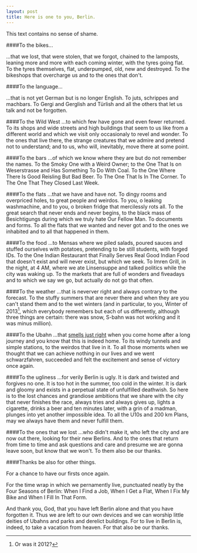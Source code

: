 ```yaml
---
layout: post
title: Here is one to you, Berlin.
---
```


This text contains no sense of shame.

####To the bikes...

...that we lost, that were stolen, that we forgot, chained to the lamposts, leaning more and more with each coming winter, with the tyres going flat. To the tyres themselves, flat, underpumped, old, new and destroyed. To the bikeshops that overcharge us and to the ones that don't.

####To the language...

...that is not yet German but is no longer English. To juts, schrippes and machbars. To Gergi and Gerglish and Türlish and all the others that let us talk and not be forgotten.

####To the Wild West 
...to which few have gone and even fewer returned. To its shops and wide streets and high buildings that seem to us like from a different world and which we visit only occasionaly to revel and wonder. To the ones that live there, the strange creatures that we admire and pretend not to understand; and to us, who will, inevitably, move there at some point.

####To the bars
...of which we know where they are but do not remember the names. To the Smoky One with a Weird Owner; to the One That Is on Weserstrasse and Has Something To Do With Coal. To the One Where There Is Good Reisling But Bad Beer. To The One That Is In The Corner. To The One That They Closed Last Week.

####To the flats
...that we have and have not. To dingy rooms and overpriced holes, to great people and weirdos. To you, o leaking washmachine, and to you, o broken fridge that mercilessly rots all. To the great search that never ends and never begins, to the black mass of Besichtigungs during which we truly hate Our Fellow Man. To documents and forms. To all the flats that we wanted and never got and to the ones we inhabited and to all that happened in them.

####To the food
...to Mensas where we piled salads, poured sauces and stuffed ourselves with potatoes, pretending to be still students, with forged IDs. To the One Indian Restaurant that Finally Serves Real Good Indian Food that doesn't exist and will never exist, but which we seek. To Imren Grill, in the night, at 4 AM, where we ate Linsensuppe and talked politics while the city was waking up. To the markets that are full of wonders and fiveadays and to which we say we go, but actually do not go that often.

####To the weather
...that is neverver right and always contrary to the forecast. To the stuffy summers that are never there and when they are you can't stand them and to the wet winters (and in particular, to you, Winter of 2013[^1], which everybody remembers but each of us differently, although three things are certain: there was snow, S-bahn was not working and it was minus million).

####To the Ubahn
...that [smells just right](https://www.youtube.com/watch?v=VEhg0J_COiQ) when you come home after a long journey and you know that this is indeed home. To its windy tunnels and simple stations, to the weirdos that live in it. To all those moments when we thought that we can achieve nothing in our lives and we went schwarzfahren, succeeded and felt the excitement and sense of victory once again.

####To the ugliness
...for verily Berlin is ugly. It is dark and twisted and forgives no one. It is too hot in the summer, too cold in the winter. It is dark and gloomy and exists in a perpetual state of unfulfilled deathwish. So here is to the lost chances and grandiose ambitions that we share with the city that never finishes the race, always tries and always gives up, lights a cigarette, drinks a beer and ten minutes later, with a grin of a madman, plunges into yet another impossible idea. To all the U10s and 200 km Plans, may we always have them and never fulfill them.

####To the ones that we lost
...who didn't make it, who left the city and are now out there, looking for their new Berlins. And to the ones that return from time to time and ask questions and care and presume we are gonna leave soon, but know that we won't. To them also be our thanks.

####Thanks be also for other things.

For a chance to have our firsts once again.

For the time wrap in which we pernamently live, punctuated neatly by the Four Seasons of Berlin: When I Find a Job, When I Get a Flat, When I Fix My Bike and When I Fill In That Form.

And thank you, God, that you have left Berlin alone and that you have forgotten it. Thus we are left to our own devices and we can worship little deities of Ubahns and parks and derelict buildings. For to live in Berlin is, indeed, to take a vacation from heaven. For that also be our thanks.


[^1]: Or was it 2012?